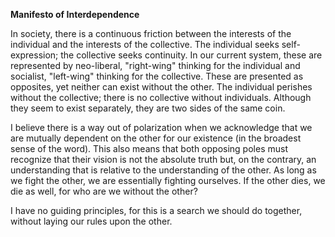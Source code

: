 **Manifesto of Interdependence**

In society, there is a continuous friction between the interests of the individual and the interests of the collective. The individual seeks self-expression; the collective seeks continuity. In our current system, these are represented by neo-liberal, "right-wing" thinking for the individual and socialist, "left-wing" thinking for the collective. These are presented as opposites, yet neither can exist without the other. The individual perishes without the collective; there is no collective without individuals. Although they seem to exist separately, they are two sides of the same coin.

I believe there is a way out of polarization when we acknowledge that we are mutually dependent on the other for our existence (in the broadest sense of the word). This also means that both opposing poles must recognize that their vision is not the absolute truth but, on the contrary, an understanding that is relative to the understanding of the other. As long as we fight the other, we are essentially fighting ourselves. If the other dies, we die as well, for who are we without the other?

I have no guiding principles, for this is a search we should do together, without laying our rules upon the other.

